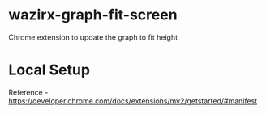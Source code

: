 # wazirx-graph-fit-screen
Chrome extension to update the graph to fit height

# Local Setup

Reference - https://developer.chrome.com/docs/extensions/mv2/getstarted/#manifest

